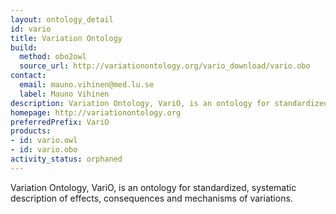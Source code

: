 ```yaml
---
layout: ontology_detail
id: vario
title: Variation Ontology
build:
  method: obo2owl
  source_url: http://variationontology.org/vario_download/vario.obo
contact:
  email: mauno.vihinen@med.lu.se
  label: Mauno Vihinen
description: Variation Ontology, VariO, is an ontology for standardized, systematic description of effects, consequences and mechanisms of variations.
homepage: http://variationontology.org
preferredPrefix: VariO
products:
- id: vario.owl
- id: vario.obo
activity_status: orphaned
---
```


Variation Ontology, VariO, is an ontology for standardized, systematic description of effects, consequences and mechanisms of variations.
